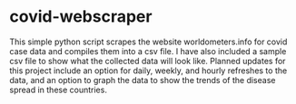 # covid-webscraper
This simple python script scrapes the website worldometers.info for covid case data and compiles them into a csv file. I have also included a sample csv file to show what the collected data will look like.
Planned updates for this project include an option for daily, weekly, and hourly refreshes to the data, and an option to graph the data to show the trends of the disease spread in these countries.
